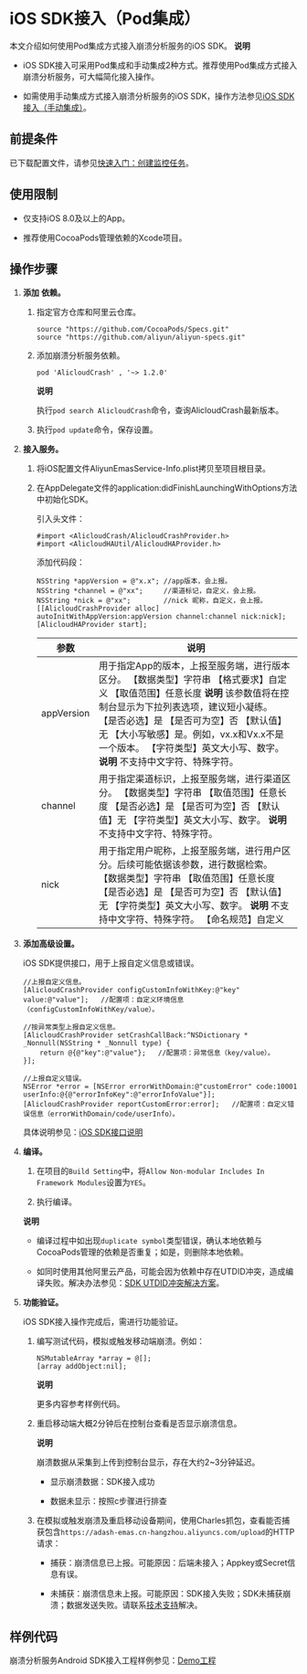 iOS SDK接入（Pod集成） 
=====================================

本文介绍如何使用Pod集成方式接入崩溃分析服务的iOS SDK。
**说明**



* iOS SDK接入可采用Pod集成和手动集成2种方式。推荐使用Pod集成方式接入崩溃分析服务，可大幅简化接入操作。

  

* 如需使用手动集成方式接入崩溃分析服务的iOS SDK，操作方法参见[iOS SDK接入（手动集成）]()。

  




前提条件 
-------------------------

已下载配置文件，请参见[快速入门：创建监控任务](/intl.zh-CN/App监控/快速入门：创建监控任务.md)。

使用限制 
-------------------------

* 仅支持iOS 8.0及以上的App。

  

* 推荐使用CocoaPods管理依赖的Xcode项目。

  




操作步骤 
-------------------------

1. **添加** **依赖。** 

   1. 指定官方仓库和阿里云仓库。

          source "https://github.com/CocoaPods/Specs.git"
          source "https://github.com/aliyun/aliyun-specs.git"

      
   
   2. 添加崩溃分析服务依赖。

          pod 'AlicloudCrash' , '~> 1.2.0'

      
      **说明**

      执行`pod search AlicloudCrash`命令，查询AlicloudCrash最新版本。
      
   
   3. 执行`pod update`命令，保存设置。

      
   

   

2. **接入服务。** 

   1. 将iOS配置文件AliyunEmasService-Info.plist拷贝至项目根目录。

      
   
   2. 在AppDelegate文件的application:didFinishLaunchingWithOptions方法中初始化SDK。

      引入头文件：

          #import <AlicloudCrash/AlicloudCrashProvider.h>
          #import <AlicloudHAUtil/AlicloudHAProvider.h>

      

      添加代码段：

          NSString *appVersion = @"x.x"; //app版本，会上报。
          NSString *channel = @"xx";     //渠道标记，自定义，会上报。
          NSString *nick = @"xx";        //nick 昵称，自定义，会上报。
          [[AlicloudCrashProvider alloc] autoInitWithAppVersion:appVersion channel:channel nick:nick];
          [AlicloudHAProvider start];

      

      |     参数     |                                                                                                                                                                  说明                                                                                                                                                                  |
      |------------|--------------------------------------------------------------------------------------------------------------------------------------------------------------------------------------------------------------------------------------------------------------------------------------------------------------------------------------|
      | appVersion | 用于指定App的版本，上报至服务端，进行版本区分。 【数据类型】字符串 【格式要求】自定义 【取值范围】任意长度 **说明** 该参数值将在控制台显示为下拉列表选项，建议短小凝练。 【是否必选】是 【是否可为空】否 【默认值】无 【大小写敏感】是。例如，vx.x和Vx.x不是一个版本。 【字符类型】英文大小写、数字。 **说明** 不支持中文字符、特殊字符。 |
      | channel    | 用于指定渠道标识，上报至服务端，进行渠道区分。 【数据类型】字符串 【取值范围】任意长度 【是否必选】是 【是否可为空】否 【默认值】无 【字符类型】英文大小写、数字。 **说明** 不支持中文字符、特殊字符。                                                                                                            |
      | nick       | 用于指定用户昵称，上报至服务端，进行用户区分。后续可能依据该参数，进行数据检索。 【数据类型】字符串 【取值范围】任意长度 【是否必选】是 【是否可为空】否 【默认值】无 【字符类型】英文大小写、数字。 **说明** 不支持中文字符、特殊字符。 【命名规范】自定义                                                                                 |

      
   

   

3. **添加高级设置。** 

   iOS SDK提供接口，用于上报自定义信息或错误。

       //上报自定义信息。
       [AlicloudCrashProvider configCustomInfoWithKey:@"key" value:@"value"];   //配置项：自定义环境信息（configCustomInfoWithKey/value）。
       
       //按异常类型上报自定义信息。
       [AlicloudCrashProvider setCrashCallBack:^NSDictionary * _Nonnull(NSString * _Nonnull type) {
           return @{@"key":@"value"};   //配置项：异常信息（key/value）。
       }];
       
       //上报自定义错误。
       NSError *error = [NSError errorWithDomain:@"customError" code:10001 userInfo:@{@"errorInfoKey":@"errorInfoValue"}];
       [AlicloudCrashProvider reportCustomError:error];   //配置项：自定义错误信息（errorWithDomain/code/userInfo）。

   

   具体说明参见：[iOS SDK接口说明]()
   

4. **编译。** 

   1. 在项目的`Build Setting`中，将`Allow Non-modular Includes In Framework Modules`设置为`YES`。

      
   
   2. 执行编译。

      
   

   
   **说明**

   
   * 编译过程中如出现`duplicate symbol`类型错误，确认本地依赖与CocoaPods管理的依赖是否重复；如是，则删除本地依赖。

     
   
   * 如同时使用其他阿里云产品，可能会因为依赖中存在UTDID冲突，造成编译失败。解决办法参见：[SDK UTDID冲突解决方案](https://help.aliyun.com/document_detail/172616.html)。

     
   

   
   

5. **功能验证。** 

   iOS SDK接入操作完成后，需进行功能验证。
   1. 编写测试代码，模拟或触发移动端崩溃。例如：

          NSMutableArray *array = @[];
          [array addObject:nil];

      
      **说明**

      更多内容参考样例代码。
      
   
   2. 重启移动端大概2分钟后在控制台查看是否显示崩溃信息。

      **说明**

      崩溃数据从采集到上传到控制台显示，存在大约2\~3分钟延迟。
      * 显示崩溃数据：SDK接入成功

        
      
      * 数据未显示：按照c步骤进行排查

        
      

      
   
   3. 在模拟或触发崩溃及重启移动设备期间，使用Charles抓包，查看能否捕获包含`https://adash-emas.cn-hangzhou.aliyuncs.com/upload`的HTTP请求：

      * 捕获：崩溃信息已上报。可能原因：后端未接入；Appkey或Secret信息有误。

        
      
      * 未捕获：崩溃信息未上报。可能原因：SDK接入失败；SDK未捕获崩溃；数据发送失败。请联系[技术支持](/intl.zh-CN/.md)解决。

        
      

      
   

   




样例代码 
-------------------------

崩溃分析服务Android SDK接入工程样例参见：[Demo工程](https://github.com/aliyun/alicloud-android-demo/tree/master/ha_android_demo?spm=a2c4g.11186623.2.27.789073c8I6rfk5)
